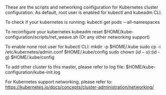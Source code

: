 These are the scripts and networking configuration for Kubernetes cluster configuration.
As default, root user is enabled for kubectl and kubeadm CLI.


To check if your kubernetes is running:
    kubectl get pods --all-namespaces

To reconfigure your kubernetes
    kubeadm reset
    $HOME/kube-configuration/scripts/net_weave.sh (Or any other networking support)

To enable none root user for kubectl CLI:
    mkdir -p $HOME/.kube
    sudo cp -i /etc/kubernetes/admin.conf $HOME/.kube/config
    sudo chown $(id -u):$(id -g) $HOME/.kube/config
    
To add other cluster to this master, please refer to log file: $HOME/kube-configuration/kube-init.log

For Kubernetes support networking, please refer to: https://kubernetes.io/docs/concepts/cluster-administration/networking/
